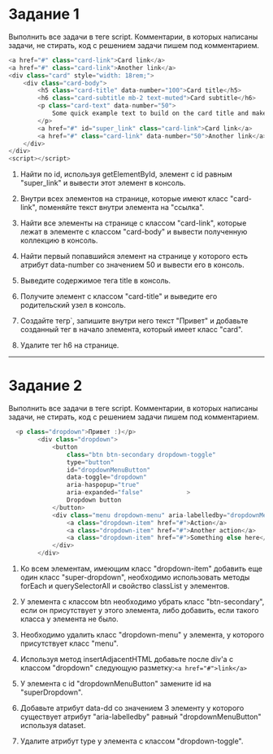 # Задание 1 #

Выполнить все задачи в теге script. Комментарии, в которых написаны задачи, не
стирать, код с решением задачи пишем под комментарием.

```javascript
<a href="#" class="card-link">Card link</a>
<a href="#" class="card-link">Another link</a>
<div class="card" style="width: 18rem;">
    <div class="card-body">
        <h5 class="card-title" data-number="100">Card title</h5>
        <h6 class="card-subtitle mb-2 text-muted">Card subtitle</h6>
        <p class="card-text" data-number="50">
            Some quick example text to build on the card title and make up the bulk of the card's content.
        </p>
        <a href="#" id="super_link" class="card-link">Card link</a>
        <a href="#" class="card-link" data-number="50">Another link</a>
    </div>
</div>
<script></script>
```
1. Найти по id, используя getElementById, элемент с id равным "super_link" и вывести этот элемент в консоль.

2. Внутри всех элементов на странице, которые имеют класс "card-link", поменяйте текст внутри элемента на "ссылка".

3. Найти все элементы на странице с классом "card-link", которые лежат в элементе с классом "card-body" и вывести полученную коллекцию в консоль.

4. Найти первый попавшийся элемент на странице у которого есть атрибут data-number со значением 50 и вывести его в консоль.

5. Выведите содержимое тега title в консоль.

6. Получите элемент с классом "card-title" и выведите его родительский узел в консоль.

7. Создайте тегp`, запишите внутри него текст "Привет" и добавьте созданный тег в начало элемента, который имеет класс "card".

8. Удалите тег h6 на странице.

_________________________________________________________________________

# Задание 2 #

Выполнить все задачи в теге script. Комментарии, в которых написаны задачи, не стирать, код с решением задачи пишем под комментарием.

```javascript
  <p class="dropdown">Привет :)</p>
        <div class="dropdown">
            <button
                class="btn btn-secondary dropdown-toggle"
                type="button"
                id="dropdownMenuButton"
                data-toggle="dropdown"
                aria-haspopup="true"
                aria-expanded="false"            >
                Dropdown button
            </button>
            <div class="menu dropdown-menu" aria-labelledby="dropdownMenuButton">
                <a class="dropdown-item" href="#">Action</a>
                <a class="dropdown-item" href="#">Another action</a>
                <a class="dropdown-item" href="#">Something else here</a>
            </div>
        </div>
```
1. Ко всем элементам, имеющим класс "dropdown-item" добавить еще один класс "super-dropdown", необходимо использовать методы forEach и querySelectorAll и свойство classList у элементов.

2. У элемента с классом btn необходимо убрать класс "btn-secondary", если он присутствует у этого элемента, либо добавить, если такого класса у элемента не было.

3. Необходимо удалить класс "dropdown-menu" у элемента, у которого присутствует класс "menu".

4. Используя метод insertAdjacentHTML добавьте после div'a с классом "dropdown" следующую разметку:`<a href="#">link</a>`

5. У элемента с id "dropdownMenuButton" замените id на "superDropdown".

6. Добавьте атрибут data-dd со значением 3 элементу у которого существует атрибут "aria-labelledby" равный "dropdownMenuButton" используя dataset.

7. Удалите атрибут type у элемента с классом "dropdown-toggle".